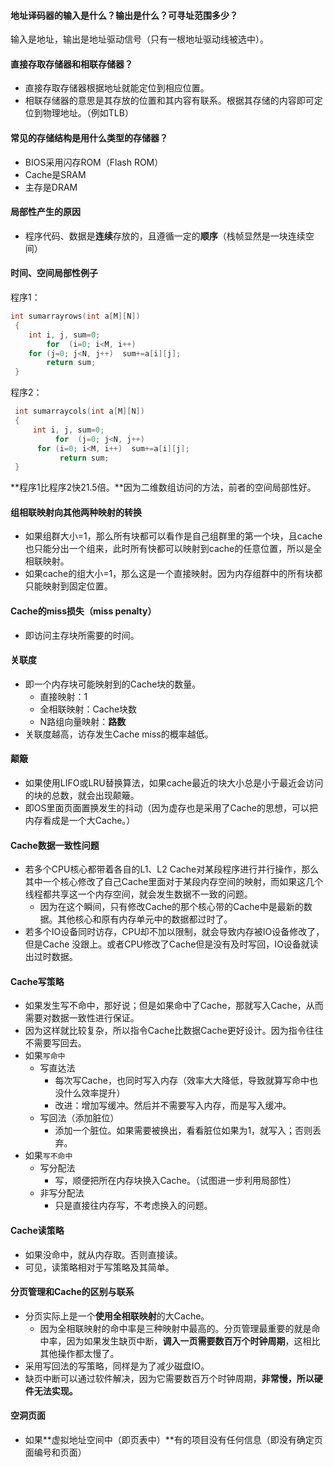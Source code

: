 #### 地址译码器的输入是什么？输出是什么？可寻址范围多少？

输入是地址，输出是地址驱动信号（只有一根地址驱动线被选中）。

#### 直接存取存储器和相联存储器？

- 直接存取存储器根据地址就能定位到相应位置。
- 相联存储器的意思是其存放的位置和其内容有联系。根据其存储的内容即可定位到物理地址。（例如TLB）

#### 常见的存储结构是用什么类型的存储器？

- BIOS采用闪存ROM（Flash ROM）
- Cache是SRAM
- 主存是DRAM

#### 局部性产生的原因

- 程序代码、数据是**连续**存放的，且遵循一定的**顺序**（栈帧显然是一块连续空间）

#### 时间、空间局部性例子

程序1：

```c
int sumarrayrows(int a[M][N])
 {
    int i, j, sum=0;
        for  (i=0; i<M, i++)
	for (j=0; j<N, j++)  sum+=a[i][j];
        return sum;
 }
```

程序2：

```c
 int sumarraycols(int a[M][N])
 {
     int i, j, sum=0;
          for  (j=0; j<N, j++)
	  for (i=0; i<M, i++)  sum+=a[i][j];
           return sum;
 }
```

**程序1比程序2快21.5倍。**因为二维数组访问的方法，前者的空间局部性好。

#### 组相联映射向其他两种映射的转换

- 如果组群大小=1，那么所有块都可以看作是自己组群里的第一个块，且cache也只能分出一个组来，此时所有快都可以映射到cache的任意位置，所以是全相联映射。
- 如果cache的组大小=1，那么这是一个直接映射。因为内存组群中的所有块都只能映射到固定位置。

#### Cache的miss损失（miss penalty）

- 即访问主存块所需要的时间。

#### 关联度

- 即一个内存块可能映射到的Cache块的数量。
  - 直接映射：1
  - 全相联映射：Cache块数
  - N路组向量映射：**路数**
- 关联度越高，访存发生Cache miss的概率越低。

#### 颠簸

- 如果使用LIFO或LRU替换算法，如果cache最近的块大小总是小于最近会访问的块的总数，就会出现颠簸。
- 即OS里面页面置换发生的抖动（因为虚存也是采用了Cache的思想，可以把内存看成是一个大Cache。）

#### Cache数据一致性问题

- 若多个CPU核心都带着各自的L1、L2 Cache对某段程序进行并行操作，那么其中一个核心修改了自己Cache里面对于某段内存空间的映射，而如果这几个线程都共享这一个内存空间，就会发生数据不一致的问题。
  - 因为在这个瞬间，只有修改Cache的那个核心带的Cache中是最新的数据。其他核心和原有内存单元中的数据都过时了。
- 若多个IO设备同时访存，CPU却不加以限制，就会导致内存被IO设备修改了，但是Cache 没跟上。或者CPU修改了Cache但是没有及时写回，IO设备就读出过时数据。

#### Cache写策略

- 如果发生写不命中，那好说；但是如果命中了Cache，那就写入Cache，从而需要对数据一致性进行保证。
- 因为这样就比较复杂，所以指令Cache比数据Cache更好设计。因为指令往往不需要写回去。
- 如果`写命中`
  - 写直达法
    - 每次写Cache，也同时写入内存（效率大大降低，导致就算写命中也没什么效率提升）
    - 改进：增加写缓冲。然后并不需要写入内存，而是写入缓冲。
  - 写回法（添加脏位）
    - 添加一个脏位。如果需要被换出，看看脏位如果为1，就写入；否则丢弃。
- 如果`写不命中`
  - 写分配法
    - 写，顺便把所在内存块换入Cache。（试图进一步利用局部性）
  - 非写分配法
    - 只是直接往内存写，不考虑换入的问题。

#### Cache读策略

- 如果没命中，就从内存取。否则直接读。
- 可见，读策略相对于写策略及其简单。

#### 分页管理和Cache的区别与联系

- 分页实际上是一个**使用全相联映射**的大Cache。
  - 因为全相联映射的命中率是三种映射中最高的。分页管理最重要的就是命中率，因为如果发生缺页中断，**调入一页需要数百万个时钟周期**，这相比其他操作都太慢了。
- 采用写回法的写策略，同样是为了减少磁盘IO。
- 缺页中断可以通过软件解决，因为它需要数百万个时钟周期，**非常慢，所以硬件无法实现。**

#### 空洞页面

- 如果**虚拟地址空间中（即页表中）**有的项目没有任何信息（即没有确定页面编号和页面）

